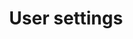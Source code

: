 ---
title: User settings
tags: ["user", "settings", "preferences", "configuration", "personalization", "customization", "adjustment"]
icon: user-settings
svg: '<svg xmlns="http://www.w3.org/2000/svg" width="24" height="24" fill="none" viewBox="0 0 24 24" stroke-width="1.5" stroke-linecap="round" stroke-linejoin="round" stroke="currentColor"><path d="M15 7.5a3 3 0 1 1-6 0 3 3 0 0 1 6 0m4.5 13c-.475-9.333-14.525-9.333-15 0"/><path d="M11.192 17.565c.394-.21.591-.315.808-.315.217 0 .414.105.808.315l.134.072c.394.21.591.315.7.488.108.173.108.383.108.804v.142c0 .42 0 .63-.108.804-.109.173-.306.278-.7.488l-.134.072c-.394.21-.591.315-.808.315-.217 0-.414-.105-.808-.315l-.134-.072c-.394-.21-.591-.315-.7-.488-.108-.173-.108-.383-.108-.804v-.142c0-.42 0-.63.108-.804.109-.173.306-.278.7-.488z"/></svg>'
---